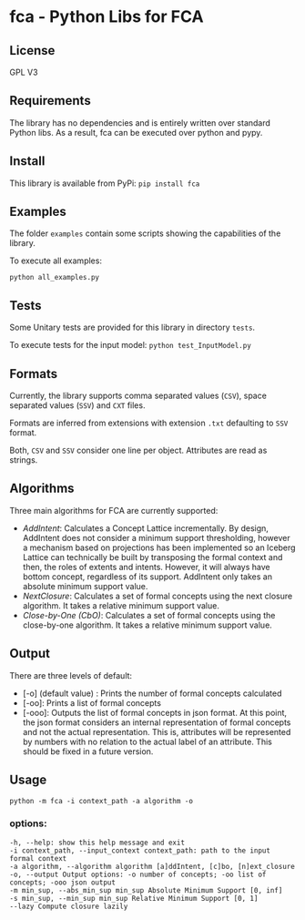 # fca - Python Libs for FCA

## License
GPL V3

## Requirements
The library has no dependencies and is entirely written over standard Python libs.
As a result, fca can be executed over python and pypy.

## Install
This library is available from PyPi:
```pip install fca```

## Examples
The folder ```examples``` contain some scripts showing the capabilities of the library.

To execute all examples:

```python all_examples.py```

## Tests
Some Unitary tests are provided for this library in directory ```tests```.

To execute tests for the input model:
```python test_InputModel.py```

## Formats
Currently, the library supports comma separated values (```CSV```), space separated values (```SSV```) and ```CXT``` files.

Formats are inferred from extensions with extension ```.txt``` defaulting to ```SSV``` format.

Both, ```CSV``` and ```SSV``` consider one line per object. Attributes are read as strings.

## Algorithms
Three main algorithms for FCA are currently supported:
- *AddIntent*: Calculates a Concept Lattice incrementally. By design, AddIntent does not consider a minimum support thresholding, however a mechanism based on projections has been implemented so an Iceberg Lattice can technically be built by transposing the formal context and then, the roles of extents and intents. However, it will always have bottom concept, regardless of its support. AddIntent only takes an absolute minimum support value.
- *NextClosure*: Calculates a set of formal concepts using the next closure algorithm. It takes a relative minimum support value.
- *Close-by-One (CbO)*: Calculates a set of formal concepts using the close-by-one algorithm. It takes a relative minimum support value.

## Output
There are three levels of default:
- [-o] (default value) : Prints the number of formal concepts calculated
- [-oo]: Prints a list of formal concepts
- [-ooo]: Outputs the list of formal concepts in json format. At this point, the json format considers an internal representation of formal concepts and not the actual representation. This is, attributes will be represented by numbers with no relation to the actual label of an attribute. This should be fixed in a future version.

## Usage

```python -m fca -i context_path -a algorithm -o```

### options:
```
-h, --help: show this help message and exit
-i context_path, --input_context context_path: path to the input formal context
-a algorithm, --algorithm algorithm [a]ddIntent, [c]bo, [n]ext_closure
-o, --output Output options: -o number of concepts; -oo list of concepts; -ooo json output
-m min_sup, --abs_min_sup min_sup Absolute Minimum Support [0, inf]
-s min_sup, --min_sup min_sup Relative Minimum Support [0, 1]
--lazy Compute closure lazily
```